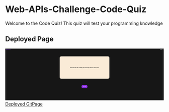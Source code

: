 # Web-APIs-Challenge-Code-Quiz
Welcome to the Code Quiz! This quiz will test your programming knowledge

## Deployed Page

![Deployed Page Screenshot](./assets/Screenshot2023-09-18041822.png)
[Deployed GitPage](https://rrwx.github.io/Web-APIs-Challenge-Code-Quiz/)

